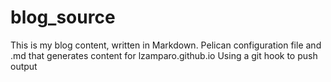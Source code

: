 # blog_source

This is my blog content, written in Markdown. Pelican configuration file and .md that generates content for lzamparo.github.io
Using a git hook to push output
